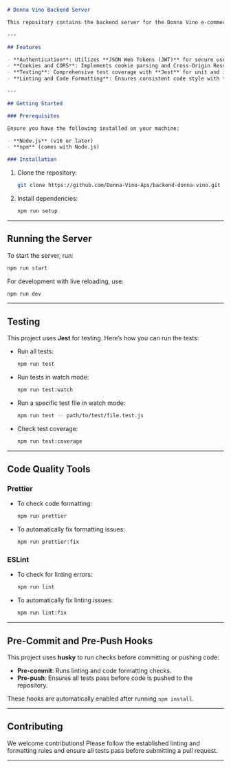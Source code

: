 
```markdown
# Donna Vino Backend Server

This repository contains the backend server for the Donna Vino e-commerce platform. The server is built with **Node.js** and **Express** and includes features for authentication, database management, and more.

---

## Features

- **Authentication**: Utilizes **JSON Web Tokens (JWT)** for secure user authentication.
- **Cookies and CORS**: Implements cookie parsing and Cross-Origin Resource Sharing (CORS) for seamless client-server communication.
- **Testing**: Comprehensive test coverage with **Jest** for unit and integration tests.
- **Linting and Code Formatting**: Ensures consistent code style with **ESLint** and **Prettier**.

---

## Getting Started

### Prerequisites

Ensure you have the following installed on your machine:

- **Node.js** (v16 or later)
- **npm** (comes with Node.js)

### Installation
```
1. Clone the repository:

   ```bash
   git clone https://github.com/Donna-Vino-Aps/backend-donna-vino.git
   ```

2. Install dependencies:

   ```bash
   npm run setup
   ```

---

## Running the Server

To start the server, run:

```bash
npm run start
```

For development with live reloading, use:

```bash
npm run dev
```

---

## Testing

This project uses **Jest** for testing. Here’s how you can run the tests:

- Run all tests:

  ```bash
  npm run test
  ```

- Run tests in watch mode:

  ```bash
  npm run test:watch
  ```

- Run a specific test file in watch mode:

  ```bash
  npm run test -- path/to/test/file.test.js
  ```

- Check test coverage:

  ```bash
  npm run test:coverage
  ```

---

## Code Quality Tools

### Prettier

- To check code formatting:

  ```bash
  npm run prettier
  ```

- To automatically fix formatting issues:

  ```bash
  npm run prettier:fix
  ```

### ESLint

- To check for linting errors:

  ```bash
  npm run lint
  ```

- To automatically fix linting issues:

  ```bash
  npm run lint:fix
  ```

---

## Pre-Commit and Pre-Push Hooks

This project uses **husky** to run checks before committing or pushing code:

- **Pre-commit**: Runs linting and code formatting checks.
- **Pre-push**: Ensures all tests pass before code is pushed to the repository.

These hooks are automatically enabled after running `npm install`.

---

## Contributing

We welcome contributions! Please follow the established linting and formatting rules and ensure all tests pass before submitting a pull request.

---

```

